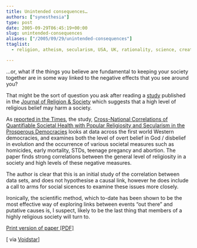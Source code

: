 ```yaml
---
title: Unintended consequences…
authors: ["synesthesia"]
type: post
date: 2005-09-29T06:45:19+00:00
slug: unintended-consequences 
aliases: ["/2005/09/29/unintended-consequences"]
ttaglist:
  - religion, atheism, secularism, USA, UK, rationality, science, creationism, evolution

---
```

&#8230;or, what if the things you believe are fundamental to keeping your society together are in some way linked to the negative effects that you see around you?

That might be the sort of question you ask after reading a [study][1] published in the [Journal of Religion & Society][2] which suggests that a high level of religious belief may harm a society. 

As [reported in the Times][3], the study, [Cross-National Correlations of Quantifiable Societal Health with Popular Religiosity and Secularism in the Prosperous Democracies][1] looks at data across the first world Western democracies, and examines both the level of overt belief in God / disbelief in evolution and the occurrence of various societal measures such as homicides, early mortality, STDs, teenage pregancy and abortion. The paper finds strong correlations between the general level of religiosity in a society and high levels of these negative measures.

The author is clear that this is an initial study of the correlation between data sets, and does not hypothesise a causal link, however he does include a call to arms for social sicences to examine these issues more closely.

Ironically, the scientific method, which to-date has been shown to be the most effective way of exploring links between events &#8220;out there&#8221; and putative causes is, I suspect, likely to be the last thing that members of a highly religious society will turn to.

[Print version of paper [PDF]][4]

[ via [Voidstar][5]]

 [1]: https://moses.creighton.edu/JRS/2005/2005-11.html
 [2]: https://moses.creighton.edu/JRS/
 [3]: https://www.timesonline.co.uk/article/0,,2-1798944,00.html
 [4]: https://moses.creighton.edu/JRS/pdf/2005-11.pdf
 [5]: https://www.voidstar.com/node.php?id=2541